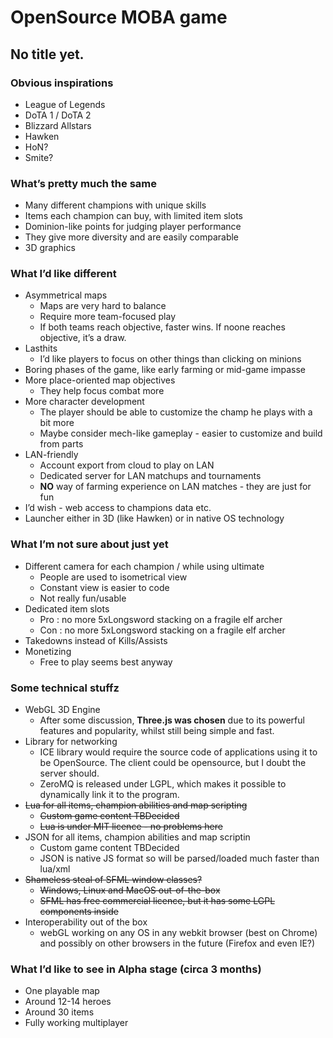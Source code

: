 # OpenSource MOBA game #

## No title yet. ##


### Obvious inspirations ###

* League of Legends
* DoTA 1 / DoTA 2
* Blizzard Allstars
* Hawken
* HoN?
* Smite?


### What’s pretty much the same ###

* Many different champions with unique skills
* Items each champion can buy, with limited item slots
* Dominion-like points for judging player performance
* They give more diversity and are easily comparable
* 3D graphics


### What I’d like different ###

* Asymmetrical maps
	* Maps are very hard to balance
	* Require more team-focused play
	* If both teams reach objective, faster wins. If noone reaches objective, it’s a draw.
* Lasthits
	* I’d like players to focus on other things than clicking on minions
* Boring phases of the game, like early farming or mid-game impasse
* More place-oriented map objectives
	* They help focus combat more
* More character development
	* The player should be able to customize the champ he plays with a bit more
	* Maybe consider mech-like gameplay - easier to customize and build from parts
* LAN-friendly
	* Account export from cloud to play on LAN
	* Dedicated server for LAN matchups and tournaments
	* **NO** way of farming experience on LAN matches - they are just for fun
* I’d wish  - web access to champions data etc.
* Launcher either in 3D (like Hawken) or in native OS technology


### What I’m not sure about just yet ###

* Different camera for each champion / while using ultimate
	* People are used to isometrical view
	* Constant view is easier to code
	* Not really fun/usable
* Dedicated item slots
	* Pro : no more 5xLongsword stacking on a fragile elf archer
	* Con : no more 5xLongsword stacking on a fragile elf archer
* Takedowns instead of Kills/Assists
* Monetizing
	* Free to play seems best anyway


### Some technical stuffz ###

* WebGL 3D Engine
	* After some discussion, **Three.js was chosen** due to its powerful features and popularity, whilst still being simple and fast.
* Library for networking
	* ICE library would require the source code of applications using it to be OpenSource. The client could be opensource, but I doubt the server should.
	* ZeroMQ is released under LGPL, which makes it possible to dynamically link it to the program.
* ~~Lua for all items, champion abilities and map scripting~~
	* ~~Custom game content TBDecided~~
	* ~~Lua is under MIT licence - no problems here~~
* JSON for all items, champion abilities and map scriptin
	* Custom game content TBDecided
	* JSON is native JS format so will be parsed/loaded much faster than lua/xml
* ~~Shameless steal of SFML window classes?~~
	* ~~Windows, Linux and MacOS out-of-the-box~~
	* ~~SFML has free commercial licence, but it has some LGPL components inside~~
* Interoperability out of the box
	* webGL working on any OS in any webkit browser (best on Chrome) and possibly on other browsers in the future (Firefox and even IE?)

### What I’d like to see in Alpha stage (circa 3 months) ###

* One playable map
* Around 12-14 heroes
* Around 30 items
* Fully working multiplayer

